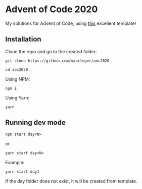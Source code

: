 # Advent of Code 2020

My solutions for Advent of Code, using [this](https://github.com/caderek/aoc-starter-ts) excellent template!

## Installation

Clone the repo and go to the created folder:

```
git clone https://github.com/maorleger/aoc2020
```

```
cd aoc2020
```

Using NPM:

```
npm i
```

Using Yarn:

```
yarn
```

## Running dev mode

```
npm start day<N>
```

or

```
yarn start day<N>
```

Example:

```
yarn start day1
```

If the day folder does not exist, it will be created from template.

